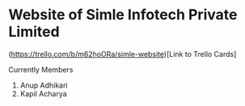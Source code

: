# Website of Simle Infotech Private Limited

(https://trello.com/b/m62hoORa/simle-website)[Link to Trello Cards]

Currently Members
1. Anup Adhikari
1. Kapil Acharya
